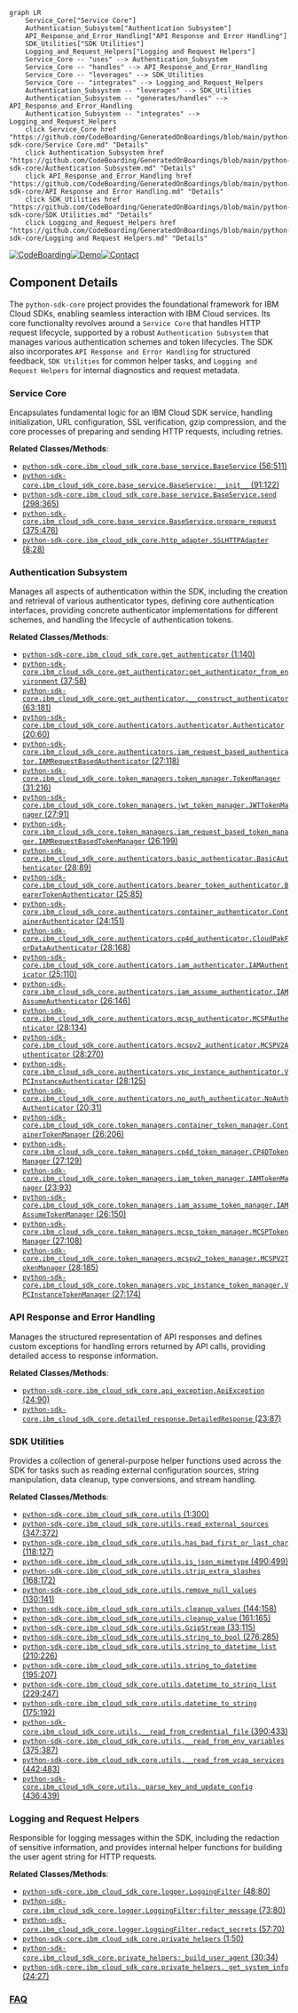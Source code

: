 ```mermaid
graph LR
    Service_Core["Service Core"]
    Authentication_Subsystem["Authentication Subsystem"]
    API_Response_and_Error_Handling["API Response and Error Handling"]
    SDK_Utilities["SDK Utilities"]
    Logging_and_Request_Helpers["Logging and Request Helpers"]
    Service_Core -- "uses" --> Authentication_Subsystem
    Service_Core -- "handles" --> API_Response_and_Error_Handling
    Service_Core -- "leverages" --> SDK_Utilities
    Service_Core -- "integrates" --> Logging_and_Request_Helpers
    Authentication_Subsystem -- "leverages" --> SDK_Utilities
    Authentication_Subsystem -- "generates/handles" --> API_Response_and_Error_Handling
    Authentication_Subsystem -- "integrates" --> Logging_and_Request_Helpers
    click Service_Core href "https://github.com/CodeBoarding/GeneratedOnBoardings/blob/main/python-sdk-core/Service Core.md" "Details"
    click Authentication_Subsystem href "https://github.com/CodeBoarding/GeneratedOnBoardings/blob/main/python-sdk-core/Authentication Subsystem.md" "Details"
    click API_Response_and_Error_Handling href "https://github.com/CodeBoarding/GeneratedOnBoardings/blob/main/python-sdk-core/API Response and Error Handling.md" "Details"
    click SDK_Utilities href "https://github.com/CodeBoarding/GeneratedOnBoardings/blob/main/python-sdk-core/SDK Utilities.md" "Details"
    click Logging_and_Request_Helpers href "https://github.com/CodeBoarding/GeneratedOnBoardings/blob/main/python-sdk-core/Logging and Request Helpers.md" "Details"
```
[![CodeBoarding](https://img.shields.io/badge/Generated%20by-CodeBoarding-9cf?style=flat-square)](https://github.com/CodeBoarding/CodeBoarding)[![Demo](https://img.shields.io/badge/Try%20our-Demo-blue?style=flat-square)](https://www.codeboarding.org/demo)[![Contact](https://img.shields.io/badge/Contact%20us%20-%20contact@codeboarding.org-lightgrey?style=flat-square)](mailto:contact@codeboarding.org)

## Component Details

The `python-sdk-core` project provides the foundational framework for IBM Cloud SDKs, enabling seamless interaction with IBM Cloud services. Its core functionality revolves around a `Service Core` that handles HTTP request lifecycle, supported by a robust `Authentication Subsystem` that manages various authentication schemes and token lifecycles. The SDK also incorporates `API Response and Error Handling` for structured feedback, `SDK Utilities` for common helper tasks, and `Logging and Request Helpers` for internal diagnostics and request metadata.

### Service Core
Encapsulates fundamental logic for an IBM Cloud SDK service, handling initialization, URL configuration, SSL verification, gzip compression, and the core processes of preparing and sending HTTP requests, including retries.


**Related Classes/Methods**:

- <a href="https://github.com/IBM/python-sdk-core/blob/master/ibm_cloud_sdk_core/base_service.py#L56-L511" target="_blank" rel="noopener noreferrer">`python-sdk-core.ibm_cloud_sdk_core.base_service.BaseService` (56:511)</a>
- <a href="https://github.com/IBM/python-sdk-core/blob/master/ibm_cloud_sdk_core/base_service.py#L91-L122" target="_blank" rel="noopener noreferrer">`python-sdk-core.ibm_cloud_sdk_core.base_service.BaseService:__init__` (91:122)</a>
- <a href="https://github.com/IBM/python-sdk-core/blob/master/ibm_cloud_sdk_core/base_service.py#L298-L365" target="_blank" rel="noopener noreferrer">`python-sdk-core.ibm_cloud_sdk_core.base_service.BaseService.send` (298:365)</a>
- <a href="https://github.com/IBM/python-sdk-core/blob/master/ibm_cloud_sdk_core/base_service.py#L375-L476" target="_blank" rel="noopener noreferrer">`python-sdk-core.ibm_cloud_sdk_core.base_service.BaseService.prepare_request` (375:476)</a>
- <a href="https://github.com/IBM/python-sdk-core/blob/master/ibm_cloud_sdk_core/http_adapter.py#L8-L28" target="_blank" rel="noopener noreferrer">`python-sdk-core.ibm_cloud_sdk_core.http_adapter.SSLHTTPAdapter` (8:28)</a>


### Authentication Subsystem
Manages all aspects of authentication within the SDK, including the creation and retrieval of various authenticator types, defining core authentication interfaces, providing concrete authenticator implementations for different schemes, and handling the lifecycle of authentication tokens.


**Related Classes/Methods**:

- <a href="https://github.com/IBM/python-sdk-core/blob/master/ibm_cloud_sdk_core/get_authenticator.py#L1-L140" target="_blank" rel="noopener noreferrer">`python-sdk-core.ibm_cloud_sdk_core.get_authenticator` (1:140)</a>
- <a href="https://github.com/IBM/python-sdk-core/blob/master/ibm_cloud_sdk_core/get_authenticator.py#L37-L58" target="_blank" rel="noopener noreferrer">`python-sdk-core.ibm_cloud_sdk_core.get_authenticator:get_authenticator_from_environment` (37:58)</a>
- <a href="https://github.com/IBM/python-sdk-core/blob/master/ibm_cloud_sdk_core/get_authenticator.py#L63-L181" target="_blank" rel="noopener noreferrer">`python-sdk-core.ibm_cloud_sdk_core.get_authenticator.__construct_authenticator` (63:181)</a>
- <a href="https://github.com/IBM/python-sdk-core/blob/master/ibm_cloud_sdk_core/authenticators/authenticator.py#L20-L60" target="_blank" rel="noopener noreferrer">`python-sdk-core.ibm_cloud_sdk_core.authenticators.authenticator.Authenticator` (20:60)</a>
- <a href="https://github.com/IBM/python-sdk-core/blob/master/ibm_cloud_sdk_core/authenticators/iam_request_based_authenticator.py#L27-L118" target="_blank" rel="noopener noreferrer">`python-sdk-core.ibm_cloud_sdk_core.authenticators.iam_request_based_authenticator.IAMRequestBasedAuthenticator` (27:118)</a>
- <a href="https://github.com/IBM/python-sdk-core/blob/master/ibm_cloud_sdk_core/token_managers/token_manager.py#L31-L216" target="_blank" rel="noopener noreferrer">`python-sdk-core.ibm_cloud_sdk_core.token_managers.token_manager.TokenManager` (31:216)</a>
- <a href="https://github.com/IBM/python-sdk-core/blob/master/ibm_cloud_sdk_core/token_managers/jwt_token_manager.py#L27-L91" target="_blank" rel="noopener noreferrer">`python-sdk-core.ibm_cloud_sdk_core.token_managers.jwt_token_manager.JWTTokenManager` (27:91)</a>
- <a href="https://github.com/IBM/python-sdk-core/blob/master/ibm_cloud_sdk_core/token_managers/iam_request_based_token_manager.py#L26-L199" target="_blank" rel="noopener noreferrer">`python-sdk-core.ibm_cloud_sdk_core.token_managers.iam_request_based_token_manager.IAMRequestBasedTokenManager` (26:199)</a>
- <a href="https://github.com/IBM/python-sdk-core/blob/master/ibm_cloud_sdk_core/authenticators/basic_authenticator.py#L28-L89" target="_blank" rel="noopener noreferrer">`python-sdk-core.ibm_cloud_sdk_core.authenticators.basic_authenticator.BasicAuthenticator` (28:89)</a>
- <a href="https://github.com/IBM/python-sdk-core/blob/master/ibm_cloud_sdk_core/authenticators/bearer_token_authenticator.py#L25-L85" target="_blank" rel="noopener noreferrer">`python-sdk-core.ibm_cloud_sdk_core.authenticators.bearer_token_authenticator.BearerTokenAuthenticator` (25:85)</a>
- <a href="https://github.com/IBM/python-sdk-core/blob/master/ibm_cloud_sdk_core/authenticators/container_authenticator.py#L24-L151" target="_blank" rel="noopener noreferrer">`python-sdk-core.ibm_cloud_sdk_core.authenticators.container_authenticator.ContainerAuthenticator` (24:151)</a>
- <a href="https://github.com/IBM/python-sdk-core/blob/master/ibm_cloud_sdk_core/authenticators/cp4d_authenticator.py#L28-L168" target="_blank" rel="noopener noreferrer">`python-sdk-core.ibm_cloud_sdk_core.authenticators.cp4d_authenticator.CloudPakForDataAuthenticator` (28:168)</a>
- <a href="https://github.com/IBM/python-sdk-core/blob/master/ibm_cloud_sdk_core/authenticators/iam_authenticator.py#L25-L110" target="_blank" rel="noopener noreferrer">`python-sdk-core.ibm_cloud_sdk_core.authenticators.iam_authenticator.IAMAuthenticator` (25:110)</a>
- <a href="https://github.com/IBM/python-sdk-core/blob/master/ibm_cloud_sdk_core/authenticators/iam_assume_authenticator.py#L26-L146" target="_blank" rel="noopener noreferrer">`python-sdk-core.ibm_cloud_sdk_core.authenticators.iam_assume_authenticator.IAMAssumeAuthenticator` (26:146)</a>
- <a href="https://github.com/IBM/python-sdk-core/blob/master/ibm_cloud_sdk_core/authenticators/mcsp_authenticator.py#L28-L134" target="_blank" rel="noopener noreferrer">`python-sdk-core.ibm_cloud_sdk_core.authenticators.mcsp_authenticator.MCSPAuthenticator` (28:134)</a>
- <a href="https://github.com/IBM/python-sdk-core/blob/master/ibm_cloud_sdk_core/authenticators/mcspv2_authenticator.py#L28-L270" target="_blank" rel="noopener noreferrer">`python-sdk-core.ibm_cloud_sdk_core.authenticators.mcspv2_authenticator.MCSPV2Authenticator` (28:270)</a>
- <a href="https://github.com/IBM/python-sdk-core/blob/master/ibm_cloud_sdk_core/authenticators/vpc_instance_authenticator.py#L28-L125" target="_blank" rel="noopener noreferrer">`python-sdk-core.ibm_cloud_sdk_core.authenticators.vpc_instance_authenticator.VPCInstanceAuthenticator` (28:125)</a>
- <a href="https://github.com/IBM/python-sdk-core/blob/master/ibm_cloud_sdk_core/authenticators/no_auth_authenticator.py#L20-L31" target="_blank" rel="noopener noreferrer">`python-sdk-core.ibm_cloud_sdk_core.authenticators.no_auth_authenticator.NoAuthAuthenticator` (20:31)</a>
- <a href="https://github.com/IBM/python-sdk-core/blob/master/ibm_cloud_sdk_core/token_managers/container_token_manager.py#L26-L206" target="_blank" rel="noopener noreferrer">`python-sdk-core.ibm_cloud_sdk_core.token_managers.container_token_manager.ContainerTokenManager` (26:206)</a>
- <a href="https://github.com/IBM/python-sdk-core/blob/master/ibm_cloud_sdk_core/token_managers/cp4d_token_manager.py#L27-L129" target="_blank" rel="noopener noreferrer">`python-sdk-core.ibm_cloud_sdk_core.token_managers.cp4d_token_manager.CP4DTokenManager` (27:129)</a>
- <a href="https://github.com/IBM/python-sdk-core/blob/master/ibm_cloud_sdk_core/token_managers/iam_token_manager.py#L23-L93" target="_blank" rel="noopener noreferrer">`python-sdk-core.ibm_cloud_sdk_core.token_managers.iam_token_manager.IAMTokenManager` (23:93)</a>
- <a href="https://github.com/IBM/python-sdk-core/blob/master/ibm_cloud_sdk_core/token_managers/iam_assume_token_manager.py#L26-L150" target="_blank" rel="noopener noreferrer">`python-sdk-core.ibm_cloud_sdk_core.token_managers.iam_assume_token_manager.IAMAssumeTokenManager` (26:150)</a>
- <a href="https://github.com/IBM/python-sdk-core/blob/master/ibm_cloud_sdk_core/token_managers/mcsp_token_manager.py#L27-L108" target="_blank" rel="noopener noreferrer">`python-sdk-core.ibm_cloud_sdk_core.token_managers.mcsp_token_manager.MCSPTokenManager` (27:108)</a>
- <a href="https://github.com/IBM/python-sdk-core/blob/master/ibm_cloud_sdk_core/token_managers/mcspv2_token_manager.py#L28-L185" target="_blank" rel="noopener noreferrer">`python-sdk-core.ibm_cloud_sdk_core.token_managers.mcspv2_token_manager.MCSPV2TokenManager` (28:185)</a>
- <a href="https://github.com/IBM/python-sdk-core/blob/master/ibm_cloud_sdk_core/token_managers/vpc_instance_token_manager.py#L27-L174" target="_blank" rel="noopener noreferrer">`python-sdk-core.ibm_cloud_sdk_core.token_managers.vpc_instance_token_manager.VPCInstanceTokenManager` (27:174)</a>


### API Response and Error Handling
Manages the structured representation of API responses and defines custom exceptions for handling errors returned by API calls, providing detailed access to response information.


**Related Classes/Methods**:

- <a href="https://github.com/IBM/python-sdk-core/blob/master/ibm_cloud_sdk_core/api_exception.py#L24-L90" target="_blank" rel="noopener noreferrer">`python-sdk-core.ibm_cloud_sdk_core.api_exception.ApiException` (24:90)</a>
- <a href="https://github.com/IBM/python-sdk-core/blob/master/ibm_cloud_sdk_core/detailed_response.py#L23-L87" target="_blank" rel="noopener noreferrer">`python-sdk-core.ibm_cloud_sdk_core.detailed_response.DetailedResponse` (23:87)</a>


### SDK Utilities
Provides a collection of general-purpose helper functions used across the SDK for tasks such as reading external configuration sources, string manipulation, data cleanup, type conversions, and stream handling.


**Related Classes/Methods**:

- <a href="https://github.com/IBM/python-sdk-core/blob/master/ibm_cloud_sdk_core/utils.py#L1-L300" target="_blank" rel="noopener noreferrer">`python-sdk-core.ibm_cloud_sdk_core.utils` (1:300)</a>
- <a href="https://github.com/IBM/python-sdk-core/blob/master/ibm_cloud_sdk_core/utils.py#L347-L372" target="_blank" rel="noopener noreferrer">`python-sdk-core.ibm_cloud_sdk_core.utils.read_external_sources` (347:372)</a>
- <a href="https://github.com/IBM/python-sdk-core/blob/master/ibm_cloud_sdk_core/utils.py#L118-L127" target="_blank" rel="noopener noreferrer">`python-sdk-core.ibm_cloud_sdk_core.utils.has_bad_first_or_last_char` (118:127)</a>
- <a href="https://github.com/IBM/python-sdk-core/blob/master/ibm_cloud_sdk_core/utils.py#L490-L499" target="_blank" rel="noopener noreferrer">`python-sdk-core.ibm_cloud_sdk_core.utils.is_json_mimetype` (490:499)</a>
- <a href="https://github.com/IBM/python-sdk-core/blob/master/ibm_cloud_sdk_core/utils.py#L168-L172" target="_blank" rel="noopener noreferrer">`python-sdk-core.ibm_cloud_sdk_core.utils.strip_extra_slashes` (168:172)</a>
- <a href="https://github.com/IBM/python-sdk-core/blob/master/ibm_cloud_sdk_core/utils.py#L130-L141" target="_blank" rel="noopener noreferrer">`python-sdk-core.ibm_cloud_sdk_core.utils.remove_null_values` (130:141)</a>
- <a href="https://github.com/IBM/python-sdk-core/blob/master/ibm_cloud_sdk_core/utils.py#L144-L158" target="_blank" rel="noopener noreferrer">`python-sdk-core.ibm_cloud_sdk_core.utils.cleanup_values` (144:158)</a>
- <a href="https://github.com/IBM/python-sdk-core/blob/master/ibm_cloud_sdk_core/utils.py#L161-L165" target="_blank" rel="noopener noreferrer">`python-sdk-core.ibm_cloud_sdk_core.utils.cleanup_value` (161:165)</a>
- <a href="https://github.com/IBM/python-sdk-core/blob/master/ibm_cloud_sdk_core/utils.py#L33-L115" target="_blank" rel="noopener noreferrer">`python-sdk-core.ibm_cloud_sdk_core.utils.GzipStream` (33:115)</a>
- <a href="https://github.com/IBM/python-sdk-core/blob/master/ibm_cloud_sdk_core/utils.py#L276-L285" target="_blank" rel="noopener noreferrer">`python-sdk-core.ibm_cloud_sdk_core.utils.string_to_bool` (276:285)</a>
- <a href="https://github.com/IBM/python-sdk-core/blob/master/ibm_cloud_sdk_core/utils.py#L210-L226" target="_blank" rel="noopener noreferrer">`python-sdk-core.ibm_cloud_sdk_core.utils.string_to_datetime_list` (210:226)</a>
- <a href="https://github.com/IBM/python-sdk-core/blob/master/ibm_cloud_sdk_core/utils.py#L195-L207" target="_blank" rel="noopener noreferrer">`python-sdk-core.ibm_cloud_sdk_core.utils.string_to_datetime` (195:207)</a>
- <a href="https://github.com/IBM/python-sdk-core/blob/master/ibm_cloud_sdk_core/utils.py#L229-L247" target="_blank" rel="noopener noreferrer">`python-sdk-core.ibm_cloud_sdk_core.utils.datetime_to_string_list` (229:247)</a>
- <a href="https://github.com/IBM/python-sdk-core/blob/master/ibm_cloud_sdk_core/utils.py#L175-L192" target="_blank" rel="noopener noreferrer">`python-sdk-core.ibm_cloud_sdk_core.utils.datetime_to_string` (175:192)</a>
- <a href="https://github.com/IBM/python-sdk-core/blob/master/ibm_cloud_sdk_core/utils.py#L390-L433" target="_blank" rel="noopener noreferrer">`python-sdk-core.ibm_cloud_sdk_core.utils.__read_from_credential_file` (390:433)</a>
- <a href="https://github.com/IBM/python-sdk-core/blob/master/ibm_cloud_sdk_core/utils.py#L375-L387" target="_blank" rel="noopener noreferrer">`python-sdk-core.ibm_cloud_sdk_core.utils.__read_from_env_variables` (375:387)</a>
- <a href="https://github.com/IBM/python-sdk-core/blob/master/ibm_cloud_sdk_core/utils.py#L442-L483" target="_blank" rel="noopener noreferrer">`python-sdk-core.ibm_cloud_sdk_core.utils.__read_from_vcap_services` (442:483)</a>
- <a href="https://github.com/IBM/python-sdk-core/blob/master/ibm_cloud_sdk_core/utils.py#L436-L439" target="_blank" rel="noopener noreferrer">`python-sdk-core.ibm_cloud_sdk_core.utils._parse_key_and_update_config` (436:439)</a>


### Logging and Request Helpers
Responsible for logging messages within the SDK, including the redaction of sensitive information, and provides internal helper functions for building the user agent string for HTTP requests.


**Related Classes/Methods**:

- <a href="https://github.com/IBM/python-sdk-core/blob/master/ibm_cloud_sdk_core/logger.py#L48-L80" target="_blank" rel="noopener noreferrer">`python-sdk-core.ibm_cloud_sdk_core.logger.LoggingFilter` (48:80)</a>
- <a href="https://github.com/IBM/python-sdk-core/blob/master/ibm_cloud_sdk_core/logger.py#L73-L80" target="_blank" rel="noopener noreferrer">`python-sdk-core.ibm_cloud_sdk_core.logger.LoggingFilter:filter_message` (73:80)</a>
- <a href="https://github.com/IBM/python-sdk-core/blob/master/ibm_cloud_sdk_core/logger.py#L57-L70" target="_blank" rel="noopener noreferrer">`python-sdk-core.ibm_cloud_sdk_core.logger.LoggingFilter.redact_secrets` (57:70)</a>
- <a href="https://github.com/IBM/python-sdk-core/blob/master/ibm_cloud_sdk_core/private_helpers.py#L1-L50" target="_blank" rel="noopener noreferrer">`python-sdk-core.ibm_cloud_sdk_core.private_helpers` (1:50)</a>
- <a href="https://github.com/IBM/python-sdk-core/blob/master/ibm_cloud_sdk_core/private_helpers.py#L30-L34" target="_blank" rel="noopener noreferrer">`python-sdk-core.ibm_cloud_sdk_core.private_helpers:_build_user_agent` (30:34)</a>
- <a href="https://github.com/IBM/python-sdk-core/blob/master/ibm_cloud_sdk_core/private_helpers.py#L24-L27" target="_blank" rel="noopener noreferrer">`python-sdk-core.ibm_cloud_sdk_core.private_helpers._get_system_info` (24:27)</a>




### [FAQ](https://github.com/CodeBoarding/GeneratedOnBoardings/tree/main?tab=readme-ov-file#faq)